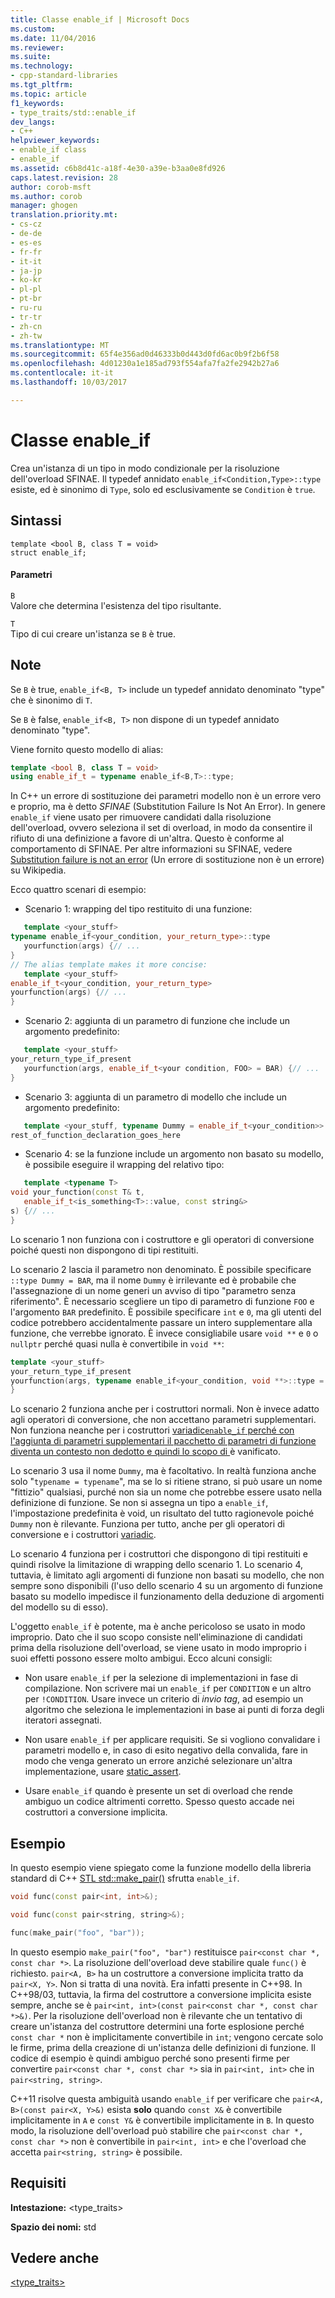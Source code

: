 ```yaml
---
title: Classe enable_if | Microsoft Docs
ms.custom: 
ms.date: 11/04/2016
ms.reviewer: 
ms.suite: 
ms.technology:
- cpp-standard-libraries
ms.tgt_pltfrm: 
ms.topic: article
f1_keywords:
- type_traits/std::enable_if
dev_langs:
- C++
helpviewer_keywords:
- enable_if class
- enable_if
ms.assetid: c6b8d41c-a18f-4e30-a39e-b3aa0e8fd926
caps.latest.revision: 28
author: corob-msft
ms.author: corob
manager: ghogen
translation.priority.mt:
- cs-cz
- de-de
- es-es
- fr-fr
- it-it
- ja-jp
- ko-kr
- pl-pl
- pt-br
- ru-ru
- tr-tr
- zh-cn
- zh-tw
ms.translationtype: MT
ms.sourcegitcommit: 65f4e356ad0d46333b0d443d0fd6ac0b9f2b6f58
ms.openlocfilehash: 4d01230a1e185ad793f554afa7fa2fe2942b27a6
ms.contentlocale: it-it
ms.lasthandoff: 10/03/2017

---
```

# <a name="enableif-class"></a>Classe enable_if
Crea un'istanza di un tipo in modo condizionale per la risoluzione dell'overload SFINAE. Il typedef annidato `enable_if<Condition,Type>::type` esiste, ed è sinonimo di `Type`, solo ed esclusivamente se `Condition` è `true`.  
  
## <a name="syntax"></a>Sintassi  
  
```
template <bool B, class T = void>
struct enable_if;
```  
  
#### <a name="parameters"></a>Parametri  
 `B`  
 Valore che determina l'esistenza del tipo risultante.  
  
 `T`  
 Tipo di cui creare un'istanza se `B` è true.  
  
## <a name="remarks"></a>Note  
 Se `B` è true, `enable_if<B, T>` include un typedef annidato denominato "type" che è sinonimo di `T`.  
  
 Se `B` è false, `enable_if<B, T>` non dispone di un typedef annidato denominato "type".  
  
 Viene fornito questo modello di alias:  
  
```cpp  
template <bool B, class T = void>
using enable_if_t = typename enable_if<B,T>::type;
```  
  
 In C++ un errore di sostituzione dei parametri modello non è un errore vero e proprio, ma è detto *SFINAE* (Substitution Failure Is Not An Error). In genere `enable_if` viene usato per rimuovere candidati dalla risoluzione dell'overload, ovvero seleziona il set di overload, in modo da consentire il rifiuto di una definizione a favore di un'altra. Questo è conforme al comportamento di SFINAE. Per altre informazioni su SFINAE, vedere [Substitution failure is not an error](http://go.microsoft.com/fwlink/LinkId=394798) (Un errore di sostituzione non è un errore) su Wikipedia.  
  
 Ecco quattro scenari di esempio:  
  
-   Scenario 1: wrapping del tipo restituito di una funzione:  
  
 ```cpp  
    template <your_stuff>  
typename enable_if<your_condition, your_return_type>::type
    yourfunction(args) {// ...
 }
// The alias template makes it more concise:
    template <your_stuff>  
enable_if_t<your_condition, your_return_type>  
yourfunction(args) {// ...
 }
```  
  
-   Scenario 2: aggiunta di un parametro di funzione che include un argomento predefinito:  
  
 ```cpp  
    template <your_stuff>  
your_return_type_if_present
    yourfunction(args, enable_if_t<your condition, FOO> = BAR) {// ...
 }
```  
  
-   Scenario 3: aggiunta di un parametro di modello che include un argomento predefinito:  
  
 ```cpp  
    template <your_stuff, typename Dummy = enable_if_t<your_condition>>  
rest_of_function_declaration_goes_here
```  
  
-   Scenario 4: se la funzione include un argomento non basato su modello, è possibile eseguire il wrapping del relativo tipo:  
  
 ```cpp  
    template <typename T>  
void your_function(const T& t,
    enable_if_t<is_something<T>::value, const string&>  
s) {// ...
 }
```  
  
 Lo scenario 1 non funziona con i costruttore e gli operatori di conversione poiché questi non dispongono di tipi restituiti.  
  
 Lo scenario 2 lascia il parametro non denominato. È possibile specificare `::type Dummy = BAR`, ma il nome `Dummy` è irrilevante ed è probabile che l'assegnazione di un nome generi un avviso di tipo "parametro senza riferimento". È necessario scegliere un tipo di parametro di funzione `FOO` e l'argomento `BAR` predefinito.  È possibile specificare `int` e `0`, ma gli utenti del codice potrebbero accidentalmente passare un intero supplementare alla funzione, che verrebbe ignorato. È invece consigliabile usare `void **` e `0` o `nullptr` perché quasi nulla è convertibile in `void **`:  
  
```cpp  
template <your_stuff>  
your_return_type_if_present
yourfunction(args, typename enable_if<your_condition, void **>::type = nullptr) {// ...
}
```  
  
 Lo scenario 2 funziona anche per i costruttori normali.  Non è invece adatto agli operatori di conversione, che non accettano parametri supplementari.  Non funziona neanche per i costruttori [variadic`enable_if` perché con l'aggiunta di parametri supplementari il pacchetto di parametri di funzione diventa un contesto non dedotto e quindi lo scopo di ](../cpp/ellipses-and-variadic-templates.md) è vanificato.  
  
 Lo scenario 3 usa il nome `Dummy`, ma è facoltativo. In realtà funziona anche solo "`typename = typename`", ma se lo si ritiene strano, si può usare un nome "fittizio" qualsiasi, purché non sia un nome che potrebbe essere usato nella definizione di funzione. Se non si assegna un tipo a `enable_if`, l'impostazione predefinita è void, un risultato del tutto ragionevole poiché `Dummy` non è rilevante. Funziona per tutto, anche per gli operatori di conversione e i costruttori [variadic](../cpp/ellipses-and-variadic-templates.md).  
  
 Lo scenario 4 funziona per i costruttori che dispongono di tipi restituiti e quindi risolve la limitazione di wrapping dello scenario 1.  Lo scenario 4, tuttavia, è limitato agli argomenti di funzione non basati su modello, che non sempre sono disponibili  (l'uso dello scenario 4 su un argomento di funzione basato su modello impedisce il funzionamento della deduzione di argomenti del modello su di esso).  
  
 L'oggetto `enable_if` è potente, ma è anche pericoloso se usato in modo improprio.  Dato che il suo scopo consiste nell'eliminazione di candidati prima della risoluzione dell'overload, se viene usato in modo improprio i suoi effetti possono essere molto ambigui.  Ecco alcuni consigli:  
  
-   Non usare `enable_if` per la selezione di implementazioni in fase di compilazione. Non scrivere mai un `enable_if` per `CONDITION` e un altro per `!CONDITION`.  Usare invece un criterio di *invio tag*, ad esempio un algoritmo che seleziona le implementazioni in base ai punti di forza degli iteratori assegnati.  
  
-   Non usare `enable_if` per applicare requisiti.  Se si vogliono convalidare i parametri modello e, in caso di esito negativo della convalida, fare in modo che venga generato un errore anziché selezionare un'altra implementazione, usare [static_assert](../cpp/static-assert.md).  
  
-   Usare `enable_if` quando è presente un set di overload che rende ambiguo un codice altrimenti corretto.  Spesso questo accade nei costruttori a conversione implicita.  
  
## <a name="example"></a>Esempio  
 In questo esempio viene spiegato come la funzione modello della libreria standard di C++ [STL std::make_pair()](../standard-library/utility-functions.md#make_pair) sfrutta `enable_if`.  
  
```cpp  
void func(const pair<int, int>&);

void func(const pair<string, string>&);

func(make_pair("foo", "bar"));
```  
  
  In questo esempio `make_pair("foo", "bar")` restituisce `pair<const char *, const char *>`. La risoluzione dell'overload deve stabilire quale `func()` è richiesto. `pair<A, B>` ha un costruttore a conversione implicita tratto da `pair<X, Y>`.  Non si tratta di una novità. Era infatti presente in C++98. In C++98/03, tuttavia, la firma del costruttore a conversione implicita esiste sempre, anche se è `pair<int, int>(const pair<const char *, const char *>&)`.  Per la risoluzione dell'overload non è rilevante che un tentativo di creare un'istanza del costruttore determini una forte esplosione perché `const char *` non è implicitamente convertibile in `int`; vengono cercate solo le firme, prima della creazione di un'istanza delle definizioni di funzione.  Il codice di esempio è quindi ambiguo perché sono presenti firme per convertire `pair<const char *, const char *>` sia in `pair<int, int>` che in `pair<string, string>`.  
  
 C++11 risolve questa ambiguità usando `enable_if` per verificare che `pair<A, B>(const pair<X, Y>&)` esista **solo** quando `const X&` è convertibile implicitamente in `A` e `const Y&` è convertibile implicitamente in `B`.  In questo modo, la risoluzione dell'overload può stabilire che `pair<const char *, const char *>` non è convertibile in `pair<int, int>` e che l'overload che accetta `pair<string, string>` è possibile.  
  
## <a name="requirements"></a>Requisiti  
 **Intestazione:** \<type_traits>  
  
 **Spazio dei nomi:** std  
  
## <a name="see-also"></a>Vedere anche  
 [<type_traits>](../standard-library/type-traits.md)




